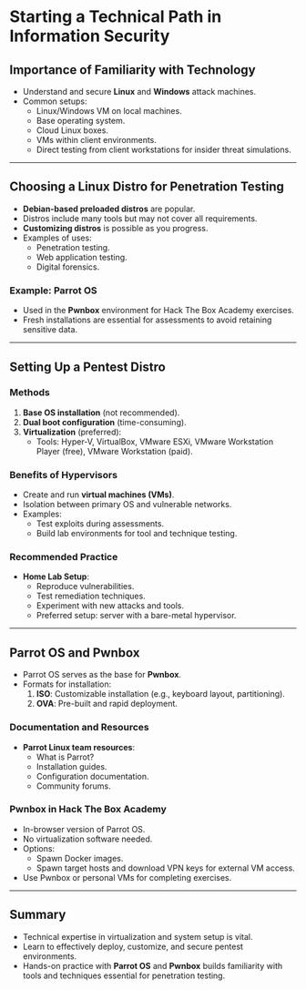 # Starting a Technical Path in Information Security

## Importance of Familiarity with Technology
- Understand and secure **Linux** and **Windows** attack machines.
- Common setups:
  - Linux/Windows VM on local machines.
  - Base operating system.
  - Cloud Linux boxes.
  - VMs within client environments.
  - Direct testing from client workstations for insider threat simulations.

---

## Choosing a Linux Distro for Penetration Testing
- **Debian-based preloaded distros** are popular.
- Distros include many tools but may not cover all requirements.
- **Customizing distros** is possible as you progress.
- Examples of uses:
  - Penetration testing.
  - Web application testing.
  - Digital forensics.

### Example: Parrot OS
- Used in the **Pwnbox** environment for Hack The Box Academy exercises.
- Fresh installations are essential for assessments to avoid retaining sensitive data.

---

## Setting Up a Pentest Distro
### Methods
1. **Base OS installation** (not recommended).
2. **Dual boot configuration** (time-consuming).
3. **Virtualization** (preferred):
   - Tools: Hyper-V, VirtualBox, VMware ESXi, VMware Workstation Player (free), VMware Workstation (paid).

### Benefits of Hypervisors
- Create and run **virtual machines (VMs)**.
- Isolation between primary OS and vulnerable networks.
- Examples:
  - Test exploits during assessments.
  - Build lab environments for tool and technique testing.

### Recommended Practice
- **Home Lab Setup**:
  - Reproduce vulnerabilities.
  - Test remediation techniques.
  - Experiment with new attacks and tools.
  - Preferred setup: server with a bare-metal hypervisor.

---

## Parrot OS and Pwnbox
- Parrot OS serves as the base for **Pwnbox**.
- Formats for installation:
  1. **ISO**: Customizable installation (e.g., keyboard layout, partitioning).
  2. **OVA**: Pre-built and rapid deployment.

### Documentation and Resources
- **Parrot Linux team resources**:
  - What is Parrot?
  - Installation guides.
  - Configuration documentation.
  - Community forums.

### Pwnbox in Hack The Box Academy
- In-browser version of Parrot OS.
- No virtualization software needed.
- Options:
  - Spawn Docker images.
  - Spawn target hosts and download VPN keys for external VM access.
- Use Pwnbox or personal VMs for completing exercises.

---

## Summary
- Technical expertise in virtualization and system setup is vital.
- Learn to effectively deploy, customize, and secure pentest environments.
- Hands-on practice with **Parrot OS** and **Pwnbox** builds familiarity with tools and techniques essential for penetration testing.

